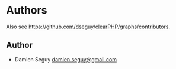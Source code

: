 Authors
=======

Also see https://github.com/dseguy/clearPHP/graphs/contributors.

Author
------

- Damien Seguy <damien.seguy@gmail.com>


<!--
Contributors
------------
-->
